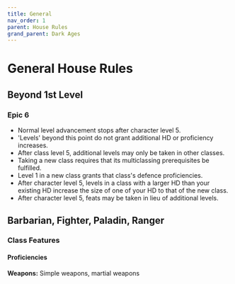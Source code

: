 ```yaml
---
title: General
nav_order: 1
parent: House Rules
grand_parent: Dark Ages
---
```


# General House Rules

## Beyond 1st Level

### Epic 6
* Normal level advancement stops after character level 5.
* 'Levels' beyond this point do not grant additional HD or proficiency increases.
* After class level 5, additional levels may only be taken in other classes.
* Taking a new class requires that its multiclassing prerequisites be fulfilled.
* Level 1 in a new class grants that class's defence proficiencies.
* After character level 5, levels in a class with a larger HD than your existing HD increase the size of one of your HD to that of the new class.
* After character level 5, feats may be taken in lieu of additional levels.

## Barbarian, Fighter, Paladin, Ranger

### Class Features

#### Proficiencies
**Weapons:** Simple weapons, martial weapons

